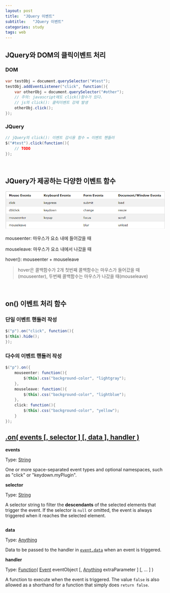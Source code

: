 ```yaml
---
layout: post
title:  "JQuery 이벤트"
subtitle:   "JQuery 이벤트"
categories: study
tags: web
---
```


## JQuery와 DOM의 클릭이벤트 처리

### DOM
```java
var testObj = document.querySelector("#test");
testObj.addEventListener("click", function(){
	var otherObj = document.querySelector("#other");
	// 주의: javascript에도 click()함수가 있다.
	// js의 click(): 클릭이벤트 강제 발생
	otherObj.click();
});
```

### JQuery
```java
// jQuery의 click(): 이벤트 감시용 함수 = 이벤트 핸들러
$("#test").click(function(){
	// TODO
});
```
<br/>

## JQuery가 제공하는 다양한 이벤트 함수

![jQuery event](https://github.com/ette9844/writing_md/blob/master/imgs/jquery_event.PNG?raw=true)

mouseenter: 마우스가 요소 내에 들어갔을 때

mouseleave: 마우스가 요소 내에서 나갔을 때

hover(): mouseenter + mouseleave
>hover은 콜백함수가 2개
>첫번째 콜백함수는 마우스가 들어갔을 때(mouseenter), 
>두번째 콜백함수는 마우스가 나갔을 때(mouseleave)


<br/>

## on() 이벤트 처리 함수

### 단일 이벤트 핸들러 작성
```java
$("p").on("click", function(){  
$(this).hide();  
});
```
### 다수의 이벤트 핸들러 작성
```java
$("p").on({  
	mouseenter: function(){  
		$(this).css("background-color", "lightgray");  
	},  
	mouseleave: function(){  
		$(this).css("background-color", "lightblue");  
	},  
	click: function(){  
		$(this).css("background-color", "yellow");  
	}  
});
```

## [.on( events [, selector ] [, data ], handler )](https://api.jquery.com/on/#on-events-selector-data-handler)

**events**

Type:  [String](http://api.jquery.com/Types/#String)

One or more space-separated event types and optional namespaces, such as "click" or "keydown.myPlugin".

**selector**

Type:  [String](http://api.jquery.com/Types/#String)

A selector string to filter the **descendants** of the selected elements that trigger the event. If the selector is  `null`  or omitted, the event is always triggered when it reaches the selected element.

```java

```

**data**
    
Type:  [Anything](http://api.jquery.com/Types/#Anything)
    
Data to be passed to the handler in  [`event.data`](https://api.jquery.com/event.data/)  when an event is triggered.
    
**handler**
    
Type:  [Function](http://api.jquery.com/Types/#Function)(  [Event](http://api.jquery.com/Types/#Event)  eventObject [,  [Anything](http://api.jquery.com/Types/#Anything)  extraParameter ] [, ... ] )
    
A function to execute when the event is triggered. The value  `false`  is also allowed as a shorthand for a function that simply does  `return false`.
    

<!--stackedit_data:
eyJoaXN0b3J5IjpbMTYxMDA4NzYxMywtMTMzNDc2NTkzLC02OT
UxODQzMzddfQ==
-->
